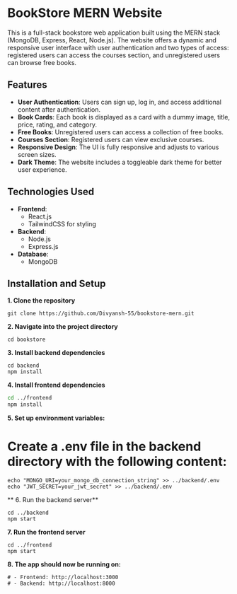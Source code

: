 # BookStore MERN Website <br>

This is a full-stack bookstore web application built using the MERN stack (MongoDB, Express, React, Node.js). The website offers a dynamic and responsive user interface with user authentication and two types of access: registered users can access the courses section, and unregistered users can browse free books. <br>

## Features <br>

- **User Authentication**: Users can sign up, log in, and access additional content after authentication. <br>
- **Book Cards**: Each book is displayed as a card with a dummy image, title, price, rating, and category. <br>
- **Free Books**: Unregistered users can access a collection of free books. <br>
- **Courses Section**: Registered users can view exclusive courses. <br>
- **Responsive Design**: The UI is fully responsive and adjusts to various screen sizes. <br>
- **Dark Theme**: The website includes a toggleable dark theme for better user experience. <br>

## Technologies Used <br>

- **Frontend**: <br>
  - React.js <br>
  - TailwindCSS for styling <br>
- **Backend**: <br>
  - Node.js <br>
  - Express.js <br>
- **Database**: <br>
  - MongoDB <br>

## Installation and Setup <br>

 **1. Clone the repository**
```
git clone https://github.com/Divyansh-55/bookstore-mern.git
```

**2. Navigate into the project directory**
```
cd bookstore
```

**3. Install backend dependencies**
```
cd backend
npm install
```

**4. Install frontend dependencies**
```bash
cd ../frontend
npm install
```

**5. Set up environment variables:**
# Create a .env file in the backend directory with the following content:
```
echo "MONGO_URI=your_mongo_db_connection_string" >> ../backend/.env
echo "JWT_SECRET=your_jwt_secret" >> ../backend/.env
```

** 6. Run the backend server**
```
cd ../backend
npm start
```

**7. Run the frontend server**
```
cd ../frontend
npm start
```

**8. The app should now be running on:**
```
# - Frontend: http://localhost:3000
# - Backend: http://localhost:8000
```

